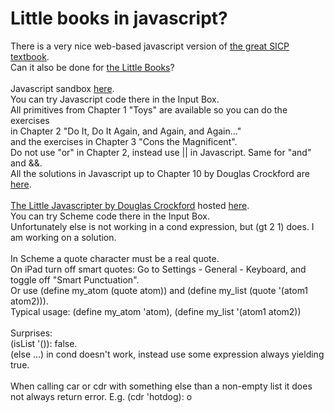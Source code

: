 # Little books in javascript?
There is a very nice web-based javascript version of <a href="https://sourceacademy.org/sicpjs/index">
the great SICP textbook</a>.<br>
Can it also be done for 
<a href="https://mitpress.mit.edu/little-books-on-big-topics-in-computer-science/">the Little Books</a>?<br>
<br>
Javascript sandbox <a href="https://joostjacob.github.io/Little/evaljs.html">here</a>.<br>
You can try Javascript code there in the Input Box.<br>
All primitives from Chapter 1 "Toys" are available so you can do the exercises<br>
in Chapter 2 "Do It, Do It Again, and Again, and Again..."<br>
and the exercises in Chapter 3 "Cons the Magnificent".<br>
Do not use "or" in Chapter 2, instead use || in Javascript. Same for "and" and &&.<br>
All the solutions in Javascript up to Chapter 10 by Douglas Crockford are
<a href="https://joostjacob.github.io/Little/little.js">here</a>.<br>
<br>
<a href="https://www.crockford.com/little.html">The Little Javascripter by Douglas Crockford</a> 
hosted <a href="https://joostjacob.github.io/Little/ljs.html">here</a>.<br>
You can try Scheme code there in the Input Box.<br>
Unfortunately else is not working in a cond expression, but (gt 2 1) does. I am working on a solution.<br>
<br>
In Scheme a quote character must be a real quote. <br>
On iPad turn off smart quotes: Go to Settings - General - Keyboard, and toggle off "Smart Punctuation".<br>
Or use (define my_atom (quote atom)) and (define my_list (quote '(atom1 atom2))).<br>
Typical usage: (define my_atom 'atom), (define my_list '(atom1 atom2))<br>
<br>
Surprises:<br>
(isList '()): false.<br>
(else ...) in cond doesn't work, instead use some expression always yielding true.<br>
<br>
When calling car or cdr with something else than a non-empty list it does not always return error. 
E.g. (cdr 'hotdog): o<br>

